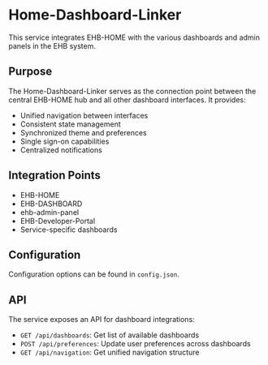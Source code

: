# Home-Dashboard-Linker

This service integrates EHB-HOME with the various dashboards and admin panels in the EHB system.

## Purpose

The Home-Dashboard-Linker serves as the connection point between the central EHB-HOME hub and all other dashboard interfaces. It provides:

- Unified navigation between interfaces
- Consistent state management 
- Synchronized theme and preferences
- Single sign-on capabilities
- Centralized notifications

## Integration Points

- EHB-HOME
- EHB-DASHBOARD
- ehb-admin-panel
- EHB-Developer-Portal
- Service-specific dashboards

## Configuration

Configuration options can be found in `config.json`.

## API

The service exposes an API for dashboard integrations:

- `GET /api/dashboards`: Get list of available dashboards
- `POST /api/preferences`: Update user preferences across dashboards
- `GET /api/navigation`: Get unified navigation structure
